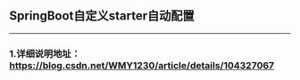 ## SpringBoot自定义starter自动配置

------

### 1.详细说明地址：https://blog.csdn.net/WMY1230/article/details/104327067